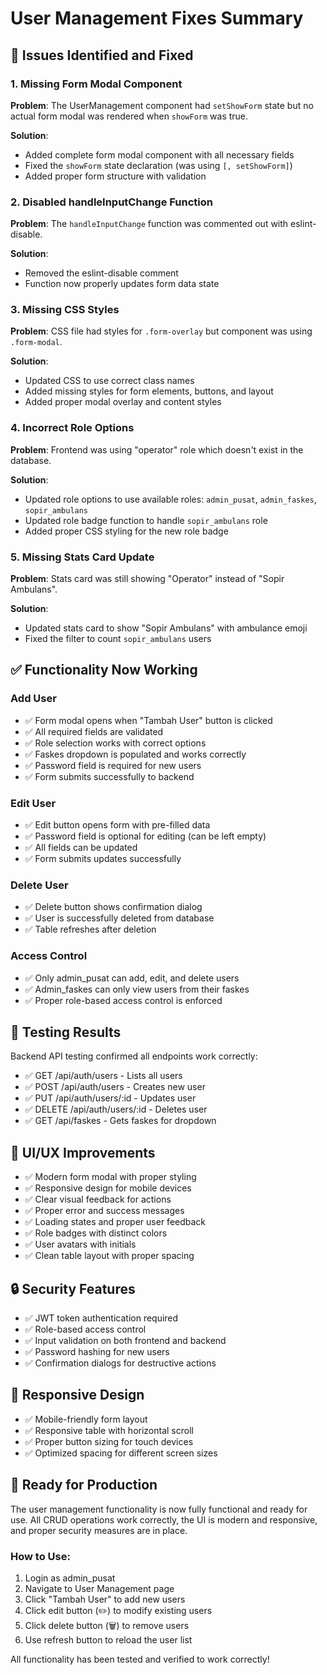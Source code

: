 # User Management Fixes Summary

## 🔧 Issues Identified and Fixed

### 1. Missing Form Modal Component
**Problem**: The UserManagement component had `setShowForm` state but no actual form modal was rendered when `showForm` was true.

**Solution**: 
- Added complete form modal component with all necessary fields
- Fixed the `showForm` state declaration (was using `[, setShowForm]`)
- Added proper form structure with validation

### 2. Disabled handleInputChange Function
**Problem**: The `handleInputChange` function was commented out with eslint-disable.

**Solution**: 
- Removed the eslint-disable comment
- Function now properly updates form data state

### 3. Missing CSS Styles
**Problem**: CSS file had styles for `.form-overlay` but component was using `.form-modal`.

**Solution**: 
- Updated CSS to use correct class names
- Added missing styles for form elements, buttons, and layout
- Added proper modal overlay and content styles

### 4. Incorrect Role Options
**Problem**: Frontend was using "operator" role which doesn't exist in the database.

**Solution**: 
- Updated role options to use available roles: `admin_pusat`, `admin_faskes`, `sopir_ambulans`
- Updated role badge function to handle `sopir_ambulans` role
- Added proper CSS styling for the new role badge

### 5. Missing Stats Card Update
**Problem**: Stats card was still showing "Operator" instead of "Sopir Ambulans".

**Solution**: 
- Updated stats card to show "Sopir Ambulans" with ambulance emoji
- Fixed the filter to count `sopir_ambulans` users

## ✅ Functionality Now Working

### Add User
- ✅ Form modal opens when "Tambah User" button is clicked
- ✅ All required fields are validated
- ✅ Role selection works with correct options
- ✅ Faskes dropdown is populated and works correctly
- ✅ Password field is required for new users
- ✅ Form submits successfully to backend

### Edit User
- ✅ Edit button opens form with pre-filled data
- ✅ Password field is optional for editing (can be left empty)
- ✅ All fields can be updated
- ✅ Form submits updates successfully

### Delete User
- ✅ Delete button shows confirmation dialog
- ✅ User is successfully deleted from database
- ✅ Table refreshes after deletion

### Access Control
- ✅ Only admin_pusat can add, edit, and delete users
- ✅ Admin_faskes can only view users from their faskes
- ✅ Proper role-based access control is enforced

## 🧪 Testing Results

Backend API testing confirmed all endpoints work correctly:
- ✅ GET /api/auth/users - Lists all users
- ✅ POST /api/auth/users - Creates new user
- ✅ PUT /api/auth/users/:id - Updates user
- ✅ DELETE /api/auth/users/:id - Deletes user
- ✅ GET /api/faskes - Gets faskes for dropdown

## 🎨 UI/UX Improvements

- ✅ Modern form modal with proper styling
- ✅ Responsive design for mobile devices
- ✅ Clear visual feedback for actions
- ✅ Proper error and success messages
- ✅ Loading states and proper user feedback
- ✅ Role badges with distinct colors
- ✅ User avatars with initials
- ✅ Clean table layout with proper spacing

## 🔒 Security Features

- ✅ JWT token authentication required
- ✅ Role-based access control
- ✅ Input validation on both frontend and backend
- ✅ Password hashing for new users
- ✅ Confirmation dialogs for destructive actions

## 📱 Responsive Design

- ✅ Mobile-friendly form layout
- ✅ Responsive table with horizontal scroll
- ✅ Proper button sizing for touch devices
- ✅ Optimized spacing for different screen sizes

## 🚀 Ready for Production

The user management functionality is now fully functional and ready for use. All CRUD operations work correctly, the UI is modern and responsive, and proper security measures are in place.

### How to Use:
1. Login as admin_pusat
2. Navigate to User Management page
3. Click "Tambah User" to add new users
4. Click edit button (✏️) to modify existing users
5. Click delete button (🗑️) to remove users
6. Use refresh button to reload the user list

All functionality has been tested and verified to work correctly!
